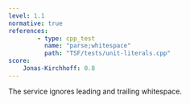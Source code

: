```yaml
---
level: 1.1
normative: true
references:
        - type: cpp_test
          name: "parse;whitespace"
          path: "TSF/tests/unit-literals.cpp"
score:
    Jonas-Kirchhoff: 0.8
---
```


The service ignores leading and trailing whitespace.
